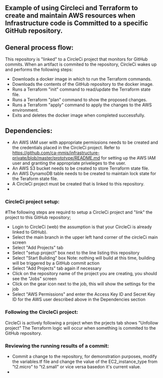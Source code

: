 ## Example of using Circleci and Terraform to create and maintain AWS resources when Infrastructure code is Committed to a specific GitHub repository.

## General process flow:
This repository is "linked" to a CircleCi project that monitors for GitHub commits. When an artifact is commited to the repository, CircleCi wakes up and performs the following steps:

- Downloads a docker image in which to run the Terraform commands.
- Downloads the contents of the GitHub repository to the docker image.
- Runs a Terraform "init" command to read/update the Terraform state file.
- Runs a Terraform "plan" command to show the proposed changes.
- Runs a Terraform "apply" command to apply the changes to the AWS environment.
- Exits and deletes the docker image when completed successfully.

## Dependencies:
- An AWS IAM user with appropriate permissions needs to be created and the credentials placed in the CircleCi project.
Refer to https://github.com/ca-mmis/infrastructure-private/blob/master/prototype/README.md for setting up the AWS IAM user and granting the appropriate priveleges to the user.
- An AWS S3 bucket needs to be created to store Terraform state file.
- An AWS DynamoDB table needs to be created to maintain lock state for the Teraform state file.
- A CircleCi project must be created that is linked to this repository.
- 
### CircleCi project setup:
#The following steps are requird to setup a CircleCi project and "link" the project to this GitHub repository;

- Login to CircleCi (web) the assumption is that your CircleCi is already linked to GitHub).
- Select the main branch in the upper left hand corner of the circleCi main screen
- Select "Add Projects" tab
- Select "setup project" box next to the line listing this repository
- Select "Start Building" box 
  Note: nothing will build at this time, building will be triggered by a GitHub commit action
- Select "Add Projects" tab again if necessary
- Click on the repository name of the project you are creating, you should see the "Jobs" screen
- Click on the gear icon next to the job, this will show the settings for the job
- Select "AWS Permissions" and enter the Access Key ID and Secret Key ID for the AWS user described above in the Dependencies section

### Following the CircleCi project:

CircleCi is actively following a project when the prjects tab shows "Unfollow project"
The Terraform logic will occur when something is commited to the GitHub repository.

### Reviewing the running results of a commit:
- Commit a change to the repository, for demonstration purposes, modify the variables.tf file and change the value of the EC2_instance_type from "t2.micro" to "t2.small" or vice versa basedon it's current value.
- 
